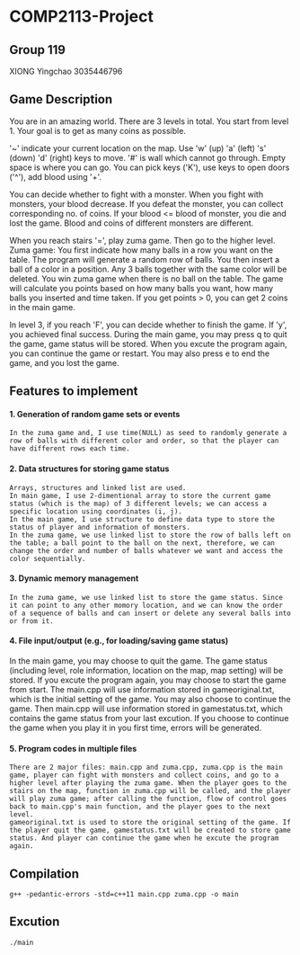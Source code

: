 # COMP2113-Project


## Group 119

XIONG Yingchao 3035446796


## Game Description

You are in an amazing world.
There are 3 levels in total. You start from level 1.
Your goal is to get as many coins as possible.

'~' indicate your current location on the map.
Use 'w' (up) 'a' (left) 's' (down) 'd' (right) keys to move.
'#' is wall which cannot go through. Empty space is where you can go.
You can pick keys ('K'), use keys to open doors ('^'), add blood using '+'.

You can decide whether to fight with a monster.
When you fight with monsters, your blood decrease.
If you defeat the monster, you can collect corresponding no. of coins.
If your blood <= blood of monster, you die and lost the game.
Blood and coins of different monsters are different.

When you reach stairs '=', play zuma game. Then go to the higher level.
Zuma game: You first indicate how many balls in a row you want on the table.
The program will generate a random row of balls.
You then insert a ball of a color in a position. Any 3 balls together with the same color will be deleted.
You win zuma game when there is no ball on the table.
The game will calculate you points based on how many balls you want, how many balls you inserted and time taken.
If you get points > 0, you can get 2 coins in the main game.

In level 3, if you reach 'F', you can decide whether to finish the game.
If 'y', you achieved final success.
During the main game, you may press q to quit the game, game status will be stored.
When you excute the program again, you can continue the game or restart.
You may also press e to end the game, and you lost the game.


## Features to implement

#### 1. Generation of random game sets or events

    In the zuma game and, I use time(NULL) as seed to randomly generate a row of balls with different color and order, so that the player can have different rows each time.
    
#### 2. Data structures for storing game status

    Arrays, structures and linked list are used.
    In main game, I use 2-dimentional array to store the current game status (which is the map) of 3 different levels; we can access a specific location using coordinates (i, j).
    In the main game, I use structure to define data type to store the status of player and information of monsters.
    In the zuma game, we use linked list to store the row of balls left on the table; a ball point to the ball on the next, therefore, we can change the order and number of balls whatever we want and access the color sequentially.

#### 3. Dynamic memory management

    In the zuma game, we use linked list to store the game status. Since it can point to any other momory location, and we can know the order of a sequence of balls and can insert or delete any several balls into or from it.
    
#### 4. File input/output (e.g., for loading/saving game status)

   In the main game, you may choose to quit the game. The game status (including level, role information, location on the map, map setting) will be stored.
   If you excute the program again, you may choose to start the game from start. The main.cpp will use information stored in gameoriginal.txt, which is the initial setting of the game.
   You may also choose to continue the game. Then main.cpp will use information stored in gamestatus.txt, which contains the game status from your last excution.
   If you choose to continue the game when you play it in you first time, errors will be generated.
   
#### 5. Program codes in multiple files
    There are 2 major files: main.cpp and zuma.cpp, zuma.cpp is the main game, player can fight with monsters and collect coins, and go to a higher level after playing the zuma game. When the player goes to the stairs on the map, function in zuma.cpp will be called, and the player will play zuma game; after calling the function, flow of control goes back to main.cpp's main function, and the player goes to the next level.
    gameoriginal.txt is used to store the original setting of the game. If the player quit the game, gamestatus.txt will be created to store game status. And player can continue the game when he excute the program again.


## Compilation
    g++ -pedantic-errors -std=c++11 main.cpp zuma.cpp -o main


## Excution
    ./main
